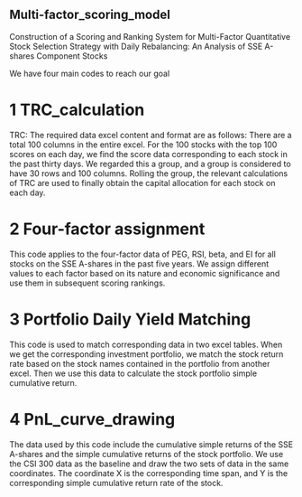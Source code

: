 ## Multi-factor_scoring_model
Construction of a Scoring and Ranking System for Multi-Factor Quantitative Stock Selection Strategy with Daily Rebalancing: An Analysis of SSE A-shares Component Stocks

We have four main codes to reach our goal

# 1 TRC_calculation
TRC: The required data excel content and format are as follows:
There are a total 100 columns in the entire excel. For the 100 stocks with the top 100 scores on each day, we find the score data corresponding to each stock in the past thirty days. We regarded this a group, and a group is considered to have 30 rows and 100 columns. Rolling the group, the relevant calculations of TRC are used to finally obtain the capital allocation for each stock on each day.

# 2 Four-factor assignment
This code applies to the four-factor data of PEG, RSI, beta, and EI for all stocks on the SSE A-shares in the past five years. We assign different values to each factor based on its nature and economic significance and use them in subsequent scoring rankings.

# 3 Portfolio Daily Yield Matching
This code is used to match corresponding data in two excel tables. When we get the corresponding investment portfolio, we match the stock return rate based on the stock names contained in the portfolio from another excel. Then we use this data to calculate the stock portfolio simple cumulative return.

# 4 PnL_curve_drawing
The data used by this code include the cumulative simple returns of the SSE A-shares and the simple cumulative returns of the stock portfolio. We use the CSI 300 data as the baseline and draw the two sets of data in the same coordinates. The coordinate X is the corresponding time span, and Y is the corresponding simple cumulative return rate of the stock.
